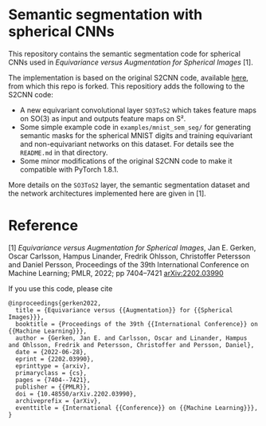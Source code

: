 # Semantic segmentation with spherical CNNs

This repository contains the semantic segmentation code for spherical CNNs used in *Equivariance versus Augmentation for Spherical Images* [1].

The implementation is based on the original S2CNN code, available [here](https://github.com/jonkhler/s2cnn), from which this repo is forked. This repositiory adds the following to the S2CNN code:

- A new equivariant convolutional layer `SO3ToS2` which takes feature maps on SO(3) as input and outputs feature maps on S².
- Some simple example code in `examples/mnist_sem_seg/` for generating semantic masks for the spherical MNIST digits and training equivariant and non-equivariant networks on this dataset. For details see the `README.md` in that directory.
- Some minor modifications of the original S2CNN code to make it compatible with PyTorch 1.8.1.

More details on the `SO3ToS2` layer, the semantic segmentation dataset and the network architectures implemented here are given in [1].

# Reference

[1] *Equivariance versus Augmentation for Spherical Images*, Jan E. Gerken, Oscar Carlsson, Hampus Linander, Fredrik Ohlsson, Christoffer Petersson and Daniel Persson, Proceedings of the 39th International Conference on Machine Learning; PMLR, 2022; pp 7404–7421 [arXiv:2202.03990](http://arxiv.org/abs/2202.03990)

If you use this code, please cite

```
@inproceedings{gerken2022,
  title = {Equivariance versus {{Augmentation}} for {{Spherical Images}}},
  booktitle = {Proceedings of the 39th {{International Conference}} on {{Machine Learning}}},
  author = {Gerken, Jan E. and Carlsson, Oscar and Linander, Hampus and Ohlsson, Fredrik and Petersson, Christoffer and Persson, Daniel},
  date = {2022-06-28},
  eprint = {2202.03990},
  eprinttype = {arxiv},
  primaryclass = {cs},
  pages = {7404--7421},
  publisher = {{PMLR}},
  doi = {10.48550/arXiv.2202.03990},
  archiveprefix = {arXiv},
  eventtitle = {International {{Conference}} on {{Machine Learning}}},
}
```
